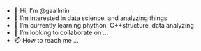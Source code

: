 - 👋 Hi, I’m @gaallmin
- 👀 I’m interested in data science, and analyzing things
- 🌱 I’m currently learning phython, C++structure, data analyzing
- 💞️ I’m looking to collaborate on ...
- 📫 How to reach me ...

<!---
gaallmin/gaallmin is a ✨ special ✨ repository because its `README.md` (this file) appears on your GitHub profile.
You can click the Preview link to take a look at your changes.
--->
